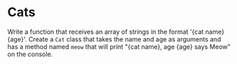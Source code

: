 # Cats
Write a function that receives an array of strings in the format '{cat name} {age}'. Create a `Cat` class that takes the name and age as arguments and has a method named `meow` that will print "{cat name}, age {age} says Meow" on the console.
